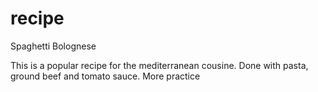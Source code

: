 # recipe
Spaghetti Bolognese

This is a popular recipe for the mediterranean cousine.
Done with pasta, ground beef and tomato sauce.
More practice
